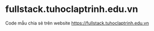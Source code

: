 # fullstack.tuhoclaptrinh.edu.vn
Code mẫu chia sẻ trên website https://fullstack.tuhoclaptrinh.edu.vn
